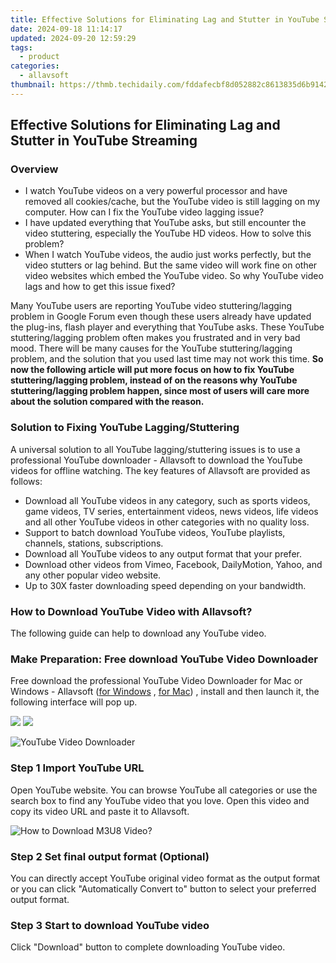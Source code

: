 ```yaml
---
title: Effective Solutions for Eliminating Lag and Stutter in YouTube Streaming
date: 2024-09-18 11:14:17
updated: 2024-09-20 12:59:29
tags:
  - product
categories:
  - allavsoft
thumbnail: https://thmb.techidaily.com/fddafecbf8d052882c8613835d6b91422875b8a8af17428f6e6ddf368419a301.jpg
---
```


## Effective Solutions for Eliminating Lag and Stutter in YouTube Streaming

### Overview

* I watch YouTube videos on a very powerful processor and have removed all cookies/cache, but the YouTube video is still lagging on my computer. How can I fix the YouTube video lagging issue?
* I have updated everything that YouTube asks, but still encounter the video stuttering, especially the YouTube HD videos. How to solve this problem?
* When I watch YouTube videos, the audio just works perfectly, but the video stutters or lag behind. But the same video will work fine on other video websites which embed the YouTube video. So why YouTube video lags and how to get this issue fixed?

Many YouTube users are reporting YouTube video stuttering/lagging problem in Google Forum even though these users already have updated the plug-ins, flash player and everything that YouTube asks. These YouTube stuttering/lagging problem often makes you frustrated and in very bad mood. There will be many causes for the YouTube stuttering/lagging problem, and the solution that you used last time may not work this time. **So now the following article will put more focus on how to fix YouTube stuttering/lagging problem, instead of on the reasons why YouTube stuttering/lagging problem happen, since most of users will care more about the solution compared with the reason.**

### Solution to Fixing YouTube Lagging/Stuttering

A universal solution to all YouTube lagging/stuttering issues is to use a professional YouTube downloader - Allavsoft to download the YouTube videos for offline watching. The key features of Allavsoft are provided as follows:

* Download all YouTube videos in any category, such as sports videos, game videos, TV series, entertainment videos, news videos, life videos and all other YouTube videos in other categories with no quality loss.
* Support to batch download YouTube videos, YouTube playlists, channels, stations, subscriptions.
* Download all YouTube videos to any output format that your prefer.
* Download other videos from Vimeo, Facebook, DailyMotion, Yahoo, and any other popular video website.
* Up to 30X faster downloading speed depending on your bandwidth.

### How to Download YouTube Video with Allavsoft?

The following guide can help to download any YouTube video.

### Make Preparation: Free download YouTube Video Downloader

Free download the professional YouTube Video Downloader for Mac or Windows - Allavsoft ([for Windows](https://tools.techidaily.com/allavsoft/products/) , [for Mac](https://tools.techidaily.com/allavsoft/products/)) , install and then launch it, the following interface will pop up.

[![](https://www.allavsoft.com/how-to/../images/how-to/free-download-win.jpg)](https://tools.techidaily.com/allavsoft/products/) [![](https://www.allavsoft.com/how-to/../images/how-to/free-download-mac.jpg)](https://tools.techidaily.com/allavsoft/products/)

![YouTube Video Downloader](https://www.allavsoft.com/how-to/../images/allavsoft/screen-shot-600.jpg)

### Step 1 Import YouTube URL

Open YouTube website. You can browse YouTube all categories or use the search box to find any YouTube video that you love. Open this video and copy its video URL and paste it to Allavsoft.

![How to Download M3U8 Video?](https://www.allavsoft.com/how-to/../images/how-to/download-rtmp-video/download-rtmp-video.jpg)

### Step 2 Set final output format (Optional)

You can directly accept YouTube original video format as the output format or you can click "Automatically Convert to" button to select your preferred output format.

### Step 3 Start to download YouTube video

Click "Download" button to complete downloading YouTube video.

<ins class="adsbygoogle"
     style="display:block"
     data-ad-format="autorelaxed"
     data-ad-client="ca-pub-7571918770474297"
     data-ad-slot="1223367746"></ins>



<ins class="adsbygoogle"
     style="display:block"
     data-ad-client="ca-pub-7571918770474297"
     data-ad-slot="8358498916"
     data-ad-format="auto"
     data-full-width-responsive="true"></ins>
